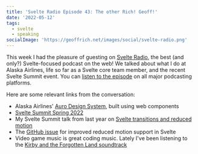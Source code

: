 ```yaml
---
title: 'Svelte Radio Episode 43: The other Rich! Geoff!'
date: '2022-05-12'
tags:
  - svelte
  - speaking
socialImage: 'https://geoffrich.net/images/social/svelte-radio.png'
---
```


This week I had the pleasure of guesting on [Svelte Radio](https://www.svelteradio.com/), the best (and only?) Svelte-focused podcast on the web! We talked about what I do at Alaska Airlines, life so far as a Svelte core team member, and the recent Svelte Summit event. You can [listen to the episode](https://www.svelteradio.com/episodes/the-other-rich-geoff) on all major podcasting platforms.

Here are some relevant links from the conversation:

- Alaska Airlines' [Auro Design System](https://auro.alaskaair.com/), built using web components
- [Svelte Summit Spring 2022](https://youtu.be/qqj2cBockqE)
- My Svelte Summit talk from last year on [Svelte transitions and reduced motion](https://geoffrich.net/posts/svelte-summit-2021/)
- The [GitHub issue](https://github.com/sveltejs/svelte/issues/5346) for improved reduced motion support in Svelte
- Video game music is great coding music. Lately I've been listening to the [Kirby and the Forgotten Land soundtrack](https://youtu.be/tLlperhRLQg)
